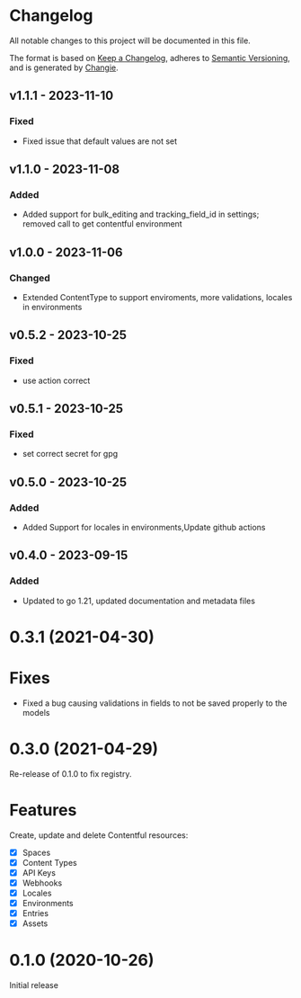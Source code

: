 # Changelog
All notable changes to this project will be documented in this file.

The format is based on [Keep a Changelog](https://keepachangelog.com/en/1.0.0/),
adheres to [Semantic Versioning](https://semver.org/spec/v2.0.0.html),
and is generated by [Changie](https://github.com/miniscruff/changie).


## v1.1.1 - 2023-11-10
### Fixed
* Fixed issue that default values are not set

## v1.1.0 - 2023-11-08
### Added
* Added support for bulk_editing and tracking_field_id in settings; removed call to get contentful environment

## v1.0.0 - 2023-11-06
### Changed
* Extended ContentType to support enviroments, more validations, locales in environments

## v0.5.2 - 2023-10-25
### Fixed
* use action correct

## v0.5.1 - 2023-10-25
### Fixed
* set correct secret for gpg

## v0.5.0 - 2023-10-25
### Added
* Added Support for locales in environments,Update github actions

## v0.4.0 - 2023-09-15
### Added
* Updated to go 1.21, updated documentation and metadata files

0.3.1 (2021-04-30)
==================
# Fixes

* Fixed a bug causing validations in fields to not be saved properly to the models

0.3.0 (2021-04-29)
==================
Re-release of 0.1.0 to fix registry.
# Features

Create, update and delete Contentful resources:
- [x] Spaces
- [x] Content Types
- [x] API Keys
- [x] Webhooks
- [x] Locales
- [x] Environments
- [x] Entries
- [x] Assets

0.1.0 (2020-10-26)
==================
Initial release